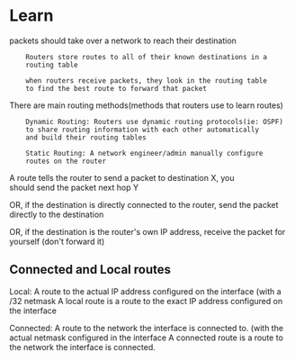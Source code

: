 # Learn


packets should take over a network to reach their destination

        Routers store routes to all of their known destinations in a
        routing table

        when routers receive packets, they look in the routing table 
        to find the best route to forward that packet

There are main routing methods(methods that routers use to learn routes)


        Dynamic Routing: Routers use dynamic routing protocols(ie: OSPF)
        to share routing information with each other automatically
        and build their routing tables

        Static Routing: A network engineer/admin manually configure          
        routes on the router 

A route tells the router to send a packet to destination X, you       
should send the packet next hop Y 

OR, if the destination is directly
connected to the router, send the packet directly to the destination

OR, if the destination is the router's own IP address, receive the 
packet for yourself (don't forward it)

## Connected and Local routes


Local: A route to the actual IP address configured on the interface (with a /32 netmask
A local route is a route to the exact IP address configured on the interface

Connected: A route to the network the interface is connected to. (with the actual netmask configured in the interface
A connected route is a route to the network the interface is connected.


